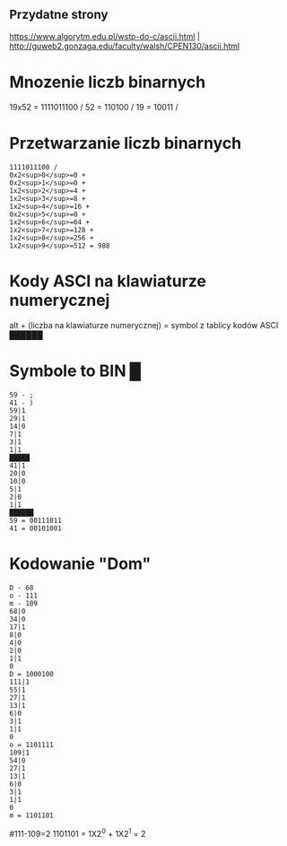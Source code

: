 ## Przydatne strony
https://www.algorytm.edu.pl/wstp-do-c/ascii.html |
http://guweb2.gonzaga.edu/faculty/walsh/CPEN130/ascii.html
# Mnozenie liczb binarnych
19x52 = 1111011100 /
52 = 110100 /
19 = 10011 /
# Przetwarzanie liczb binarnych
```
1111011100 /
0x2<sup>0</sup>=0 +
0x2<sup>1</sup>=0 +
1x2<sup>2</sup>=4 +
1x2<sup>3</sup>=8 +
1x2<sup>4</sup>=16 +
0x2<sup>5</sup>=0 +
1x2<sup>6</sup>=64 +
1x2<sup>7</sup>=128 +
1x2<sup>8</sup>=256 +
1x2<sup>9</sup>=512 = 988
```
# Kody ASCI na klawiaturze numerycznej
alt + (liczba na klawiaturze numerycznej) = symbol z tablicy kodów ASCI
██████
# Symbole to BIN █
```
59 - ;
41 - )
59|1
29|1
14|0
7|1
3|1
1|1
█████
41|1
20|0
10|0
5|1
2|0
1|1
██████
59 = 00111011
41 = 00101001
```
# Kodowanie "Dom"
```
D - 68
o - 111
m - 109
68|0
34|0
17|1
8|0
4|0
2|0
1|1
0
D = 1000100
111|1
55|1
27|1
13|1
6|0
3|1
1|1
0
o = 1101111
109|1
54|0
27|1
13|1
6|0
3|1
1|1
0
m = 1101101
```
#111-109=2
1101101 = 1X2<sup>0</sup> + 1X2<sup>1</sup> = 2
